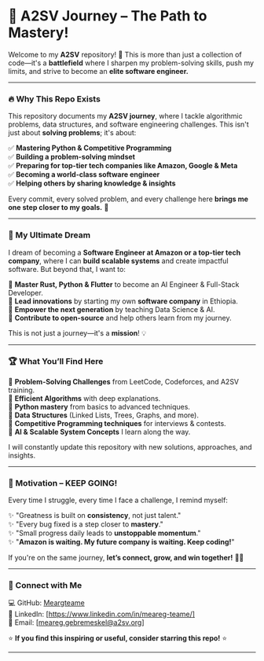 # 🚀 A2SV Journey – The Path to Mastery!

Welcome to my **A2SV** repository! 🎯 This is more than just a collection of code—it's a **battlefield** where I sharpen my problem-solving skills, push my limits, and strive to become an **elite software engineer.**

---

### 🔥 Why This Repo Exists

This repository documents my **A2SV journey**, where I tackle algorithmic problems, data structures, and software engineering challenges. This isn't just about **solving problems**; it's about:

✅ **Mastering Python & Competitive Programming**  
✅ **Building a problem-solving mindset**  
✅ **Preparing for top-tier tech companies like Amazon, Google & Meta**  
✅ **Becoming a world-class software engineer**  
✅ **Helping others by sharing knowledge & insights**

Every commit, every solved problem, and every challenge here **brings me one step closer to my goals.** 🚀

---

### 🎯 My Ultimate Dream

I dream of becoming a **Software Engineer at Amazon or a top-tier tech company**, where I can **build scalable systems** and create impactful software. But beyond that, I want to:

🔹 **Master Rust, Python & Flutter** to become an AI Engineer & Full-Stack Developer.  
🔹 **Lead innovations** by starting my own **software company** in Ethiopia.  
🔹 **Empower the next generation** by teaching Data Science & AI.  
🔹 **Contribute to open-source** and help others learn from my journey.

This is not just a journey—it's a **mission**! 💡

---

### 🏆 What You’ll Find Here

📌 **Problem-Solving Challenges** from LeetCode, Codeforces, and A2SV training.  
📌 **Efficient Algorithms** with deep explanations.  
📌 **Python mastery** from basics to advanced techniques.  
📌 **Data Structures** (Linked Lists, Trees, Graphs, and more).  
📌 **Competitive Programming techniques** for interviews & contests.  
📌 **AI & Scalable System Concepts** I learn along the way.

I will constantly update this repository with new solutions, approaches, and insights.

---

### 💪 Motivation – KEEP GOING!

Every time I struggle, every time I face a challenge, I remind myself:

✨ "Greatness is built on **consistency**, not just talent."  
✨ "Every bug fixed is a step closer to **mastery**."  
✨ "Small progress daily leads to **unstoppable momentum**."  
✨ "**Amazon is waiting. My future company is waiting. Keep coding!**"

If you're on the same journey, **let’s connect, grow, and win together!** 🚀🔥

---

### 📌 Connect with Me

💻 GitHub: [Meargteame](https://github.com/Meargteame)  
📢 LinkedIn: [https://www.linkedin.com/in/meareg-teame/]  
📧 Email: [meareg.gebremeskel@a2sv.org]

⭐ **If you find this inspiring or useful, consider starring this repo!** ⭐

---
